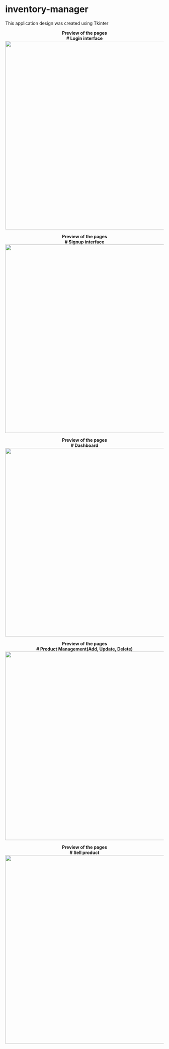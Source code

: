 # inventory-manager


This application design was created using Tkinter

<p align= "center">
  <b>Preview of the pages</b>
  <br>
  <b># Login interface</b>
  <br>
  <img src="https://github.com/i-osama/inventory-manager/assets/117646017/aab552f8-4291-4657-8db9-b86acc00f7dd" width="870" height="600"/>
  <br>

<p align= "center">
  <b>Preview of the pages</b>
  <br>
  <b># Signup interface</b>
  <br>
  <img src="https://github.com/i-osama/inventory-manager/assets/117646017/f91f657e-768d-478a-9ea1-53658a6de447" width="870" height="600"/>
  <br>

<p align= "center">
  <b>Preview of the pages</b>
  <br>
  <b># Dashboard</b>
  <br>
  <img src="https://github.com/i-osama/inventory-manager/assets/117646017/c9acd5cf-f46c-4b5b-88d0-d7a1804184fc" width="870" height="600"/>
  <br>

<p align= "center">
  <b>Preview of the pages</b>
  <br>
  <b># Product Management(Add, Update, Delete)</b>
  <br>
  <img src="https://github.com/i-osama/inventory-manager/assets/117646017/5f00255d-c668-497f-9da0-9da3819610fc" width="870" height="600"/>
  <br>


<p align= "center">
  <b>Preview of the pages</b>
  <br>
  <b># Sell product</b>
  <br>
  <img src="https://github.com/i-osama/inventory-manager/assets/117646017/01b854ed-e6b6-4806-a432-892d728289e9" width="870" height="600"/>
  <br>


